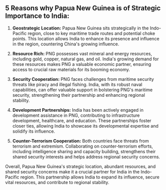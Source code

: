 ## 5 Reasons why Papua New Guinea is of Strategic Importance to India:

1. **Geostrategic Location:** Papua New Guinea sits strategically in the Indo-Pacific region, close to key maritime trade routes and potential choke points. This location allows India to enhance its presence and influence in the region, countering China's growing influence.

2. **Resource Rich:** PNG possesses vast mineral and energy resources, including gold, copper, natural gas, and oil. India's growing demand for these resources makes PNG a valuable economic partner, ensuring access to crucial raw materials for its booming economy.

3. **Security Cooperation:**  PNG faces challenges from maritime security threats like piracy and illegal fishing. India, with its robust naval capabilities, can offer valuable support in bolstering PNG's maritime security, strengthening their partnership and enhancing regional stability.

4. **Development Partnerships:** India has been actively engaged in development assistance in PNG, contributing to infrastructure development, healthcare, and education. These partnerships foster closer ties, allowing India to showcase its developmental expertise and solidify its influence.

5. **Counter-Terrorism Cooperation:** Both countries face threats from terrorism and extremism. Collaborating on counter-terrorism efforts, including intelligence sharing and capacity building, strengthens their shared security interests and helps address regional security concerns. 

Overall, Papua New Guinea's strategic location, abundant resources, and shared security concerns make it a crucial partner for India in the Indo-Pacific region.  This partnership allows India to expand its influence, secure vital resources, and contribute to regional stability. 
